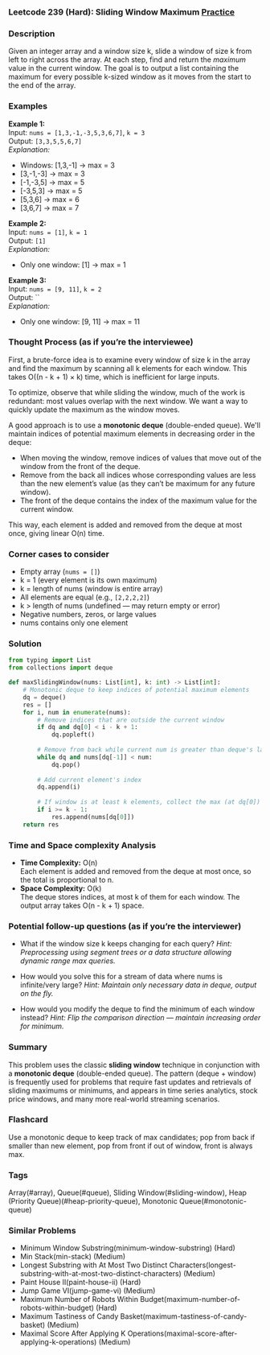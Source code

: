 ### Leetcode 239 (Hard): Sliding Window Maximum [Practice](https://leetcode.com/problems/sliding-window-maximum)

### Description  
Given an integer array and a window size k, slide a window of size k from left to right across the array. At each step, find and return the *maximum* value in the current window. The goal is to output a list containing the maximum for every possible k-sized window as it moves from the start to the end of the array.

### Examples  

**Example 1:**  
Input: `nums = [1,3,-1,-3,5,3,6,7]`, `k = 3`  
Output: `[3,3,5,5,6,7]`  
*Explanation:*
- Windows: [1,3,-1] → max = 3  
- [3,-1,-3] → max = 3  
- [-1,-3,5] → max = 5  
- [-3,5,3] → max = 5  
- [5,3,6] → max = 6  
- [3,6,7] → max = 7  

**Example 2:**  
Input: `nums = [1]`, `k = 1`  
Output: `[1]`  
*Explanation:*
- Only one window: [1] → max = 1  

**Example 3:**  
Input: `nums = [9, 11]`, `k = 2`  
Output: ``  
*Explanation:*
- Only one window: [9, 11] → max = 11  

### Thought Process (as if you’re the interviewee)  
First, a brute-force idea is to examine every window of size k in the array and find the maximum by scanning all k elements for each window. This takes O((n - k + 1) × k) time, which is inefficient for large inputs.

To optimize, observe that while sliding the window, much of the work is redundant: most values overlap with the next window. We want a way to quickly update the maximum as the window moves.

A good approach is to use a **monotonic deque** (double-ended queue). We'll maintain indices of potential maximum elements in decreasing order in the deque:
- When moving the window, remove indices of values that move out of the window from the front of the deque.
- Remove from the back all indices whose corresponding values are less than the new element’s value (as they can’t be maximum for any future window).
- The front of the deque contains the index of the maximum value for the current window.

This way, each element is added and removed from the deque at most once, giving linear O(n) time.

### Corner cases to consider  
- Empty array (`nums = []`)
- k = 1 (every element is its own maximum)
- k = length of nums (window is entire array)
- All elements are equal (e.g., `[2,2,2,2]`)
- k > length of nums (undefined — may return empty or error)
- Negative numbers, zeros, or large values
- nums contains only one element

### Solution

```python
from typing import List
from collections import deque

def maxSlidingWindow(nums: List[int], k: int) -> List[int]:
    # Monotonic deque to keep indices of potential maximum elements
    dq = deque()
    res = []
    for i, num in enumerate(nums):
        # Remove indices that are outside the current window
        if dq and dq[0] < i - k + 1:
            dq.popleft()
        
        # Remove from back while current num is greater than deque's last index value
        while dq and nums[dq[-1]] < num:
            dq.pop()
        
        # Add current element's index
        dq.append(i)
        
        # If window is at least k elements, collect the max (at dq[0])
        if i >= k - 1:
            res.append(nums[dq[0]])
    return res
```

### Time and Space complexity Analysis  

- **Time Complexity:** O(n)  
  Each element is added and removed from the deque at most once, so the total is proportional to n.
- **Space Complexity:** O(k)  
  The deque stores indices, at most k of them for each window. The output array takes O(n - k + 1) space.

### Potential follow-up questions (as if you’re the interviewer)  

- What if the window size k keeps changing for each query?
  *Hint: Preprocessing using segment trees or a data structure allowing dynamic range max queries.*

- How would you solve this for a stream of data where nums is infinite/very large?
  *Hint: Maintain only necessary data in deque, output on the fly.*

- How would you modify the deque to find the minimum of each window instead?
  *Hint: Flip the comparison direction — maintain increasing order for minimum.*

### Summary  
This problem uses the classic **sliding window** technique in conjunction with a **monotonic deque** (double-ended queue). The pattern (deque + window) is frequently used for problems that require fast updates and retrievals of sliding maximums or minimums, and appears in time series analytics, stock price windows, and many more real-world streaming scenarios.


### Flashcard
Use a monotonic deque to keep track of max candidates; pop from back if smaller than new element, pop from front if out of window, front is always max.

### Tags
Array(#array), Queue(#queue), Sliding Window(#sliding-window), Heap (Priority Queue)(#heap-priority-queue), Monotonic Queue(#monotonic-queue)

### Similar Problems
- Minimum Window Substring(minimum-window-substring) (Hard)
- Min Stack(min-stack) (Medium)
- Longest Substring with At Most Two Distinct Characters(longest-substring-with-at-most-two-distinct-characters) (Medium)
- Paint House II(paint-house-ii) (Hard)
- Jump Game VI(jump-game-vi) (Medium)
- Maximum Number of Robots Within Budget(maximum-number-of-robots-within-budget) (Hard)
- Maximum Tastiness of Candy Basket(maximum-tastiness-of-candy-basket) (Medium)
- Maximal Score After Applying K Operations(maximal-score-after-applying-k-operations) (Medium)